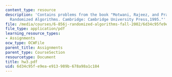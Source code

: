 ```yaml
---
content_type: resource
description: 'Contains problems from the book "Motwani, Rajeez, and Prabhakar Raghavan.
  Randomized Algorithms. Cambridge: Cambridge University Press,1995."'
file: /media/courses/6-856j-randomized-algorithms-fall-2002/6d34c95fe9eae913989b678a98a1c184_hw3.pdf
file_type: application/pdf
learning_resource_types:
- Assignments
ocw_type: OCWFile
parent_title: Assignments
parent_type: CourseSection
resourcetype: Document
title: hw3.pdf
uid: 6d34c95f-e9ea-e913-989b-678a98a1c184
---
```


